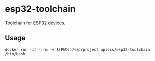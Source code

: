 # esp32-toolchain

Toolchain for ESP32 devices. 

## Usage

`docker run -it --rm -v $(PWD):/esp/project opless/esp32-toolchain /bin/bash`

